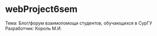 # webProject6sem

Тема: Блог/форум взаимопомощи студентов, обучающихся в СурГУ
Разработчик: Король М.И.